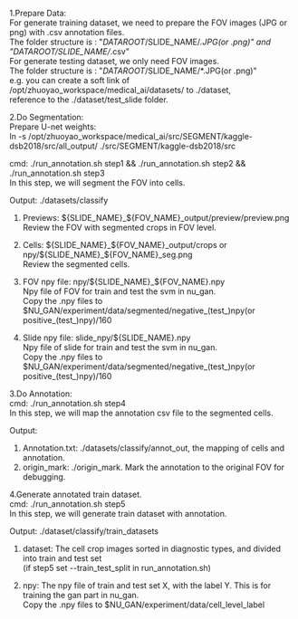 1.Prepare Data:  
For generate training dataset, we need to prepare the FOV images (JPG or png) with .csv annotation files.  
The folder structure is : "$DATAROOT/$SLIDE_NAME/*.JPG(or .png)" and "$DATAROOT/$SLIDE_NAME/*.csv"   
For generate testing dataset, we only need FOV images.  
The folder structure is : "$DATAROOT/$SLIDE_NAME/*.JPG(or .png)"  
e.g. you can create a soft link of /opt/zhuoyao_workspace/medical_ai/datasets/ to ./dataset,   
reference to the ./dataset/test_slide folder.  

2.Do Segmentation:  
Prepare U-net weights:  
ln -s /opt/zhuoyao_workspace/medical_ai/src/SEGMENT/kaggle-dsb2018/src/all_output/ ./src/SEGMENT/kaggle-dsb2018/src  
  
cmd: ./run_annotation.sh step1 && ./run_annotation.sh step2 && ./run_annotation.sh step3  
In this step, we will segment the FOV into cells.   
  
Output: ./datasets/classify  
1) Previews: ${SLIDE_NAME}_${FOV_NAME}_output/preview/preview.png    
Review the FOV with segmented crops in FOV level.  
  
2) Cells: ${SLIDE_NAME}_${FOV_NAME}_output/crops or npy/${SLIDE_NAME}_${FOV_NAME}_seg.png  
Review the segmented cells.  
  
3) FOV npy file: npy/${SLIDE_NAME}_${FOV_NAME}.npy  
Npy file of FOV for train and test the svm in nu_gan.   
Copy the .npy files to  $NU_GAN/experiment/data/segmented/negative_(test_)npy(or positive_(test_)npy)/160  
  
4) Slide npy file: slide_npy/${SLIDE_NAME}.npy  
Npy file of slide for train and test the svm in nu_gan.  
Copy the .npy files to  $NU_GAN/experiment/data/segmented/negative_(test_)npy(or positive_(test_)npy)/160  

3.Do Annotation:  
cmd: ./run_annotation.sh step4  
In this step, we will map the annotation csv file to the segmented cells.  
  
Output:  
1) Annotation.txt: ./datasets/classify/annot_out, the mapping of cells and annotation.  
2) origin_mark: ./origin_mark. Mark the annotation to the original FOV for debugging.   

4.Generate annotated train dataset.  
cmd: ./run_annotation.sh step5  
In this step, we will generate train dataset with annotation.  
  
Output: ./dataset/classify/train_datasets  
1) dataset: The cell crop images sorted in diagnostic types, and divided into train and test set   
(if step5 set --train_test_split in run_annotation.sh)  
  
2) npy: The npy file of train and test set X, with the label Y. This is for training the gan part in nu_gan.  
Copy the .npy files to $NU_GAN/experiment/data/cell_level_label  
 



